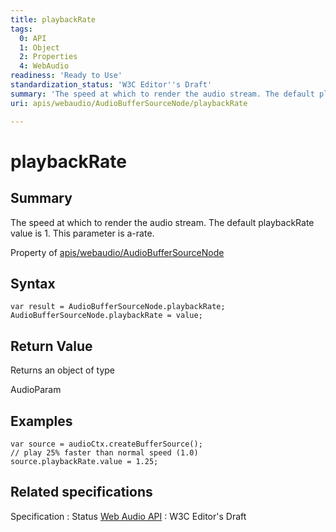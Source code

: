 ```yaml
---
title: playbackRate
tags:
  0: API
  1: Object
  2: Properties
  4: WebAudio
readiness: 'Ready to Use'
standardization_status: 'W3C Editor''s Draft'
summary: 'The speed at which to render the audio stream. The default playbackRate value is 1. This parameter is a-rate.'
uri: apis/webaudio/AudioBufferSourceNode/playbackRate

---
```

# playbackRate

## Summary

The speed at which to render the audio stream. The default playbackRate value is 1. This parameter is a-rate.

<span data-meta="applies_to" data-type="key">Property of <span data-type="value">[apis/webaudio/AudioBufferSourceNode](/apis/webaudio/AudioBufferSourceNode)</span></span>

## Syntax

``` {.js}
var result = AudioBufferSourceNode.playbackRate;
AudioBufferSourceNode.playbackRate = value;
```

## Return Value

<span data-meta="return" data-type="key">Returns an object of type <span data-type="value"></span></span>

AudioParam

## Examples

``` {.js}
var source = audioCtx.createBufferSource();
// play 25% faster than normal speed (1.0)
source.playbackRate.value = 1.25;
```

## Related specifications

Specification
:   Status
[Web Audio API](http://webaudio.github.io/web-audio-api/)
:   W3C Editor's Draft

